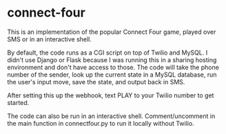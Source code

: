 # connect-four

This is an implementation of the popular Connect Four game, played over SMS or in an interactive shell.

By default, the code runs as a CGI script on top of Twilio and MySQL. I didn't use Django or Flask because I was running this in a sharing hosting environment and don't have access to those. The code will take the phone number of the sender, look up the current state in a MySQL database, run the user's input move, save the state, and output back in SMS.

After setting this up the webhook, text PLAY to your Twilio number to get started.

The code can also be run in an interactive shell. Comment/uncomment in the main function in connectfour.py to run it locally without Twilio.
